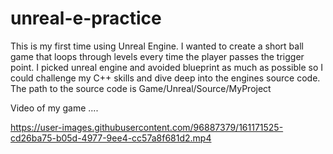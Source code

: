 # unreal-e-practice

This is my first time using Unreal Engine. I wanted to create a short ball game that loops through levels every time the player passes the trigger point.
I picked unreal engine and avoided blueprint as much as possible so I could challenge my C++ skills and dive deep into the engines source code. 
The path to the source code is Game/Unreal/Source/MyProject

Video of my game ....

https://user-images.githubusercontent.com/96887379/161171525-cd26ba75-b05d-4977-9ee4-cc57a8f681d2.mp4

